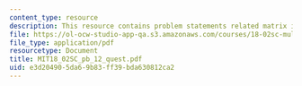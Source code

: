 ```yaml
---
content_type: resource
description: This resource contains problem statements related matrix inverses.
file: https://ol-ocw-studio-app-qa.s3.amazonaws.com/courses/18-02sc-multivariable-calculus-fall-2010/e3d204905da69b83ff39bda630812ca2_MIT18_02SC_pb_12_quest.pdf
file_type: application/pdf
resourcetype: Document
title: MIT18_02SC_pb_12_quest.pdf
uid: e3d20490-5da6-9b83-ff39-bda630812ca2
---
```

